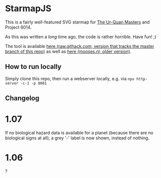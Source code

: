 # StarmapJS

This is a fairly well-featured SVG starmap for [The Ur-Quan Masters](http://sc2.sourceforge.net/) and Project 6014.

As this was written a _long_ time ago, the code is rather horrible. Have fun! ;)

The tool is available [here (raw.githack.com; version that tracks the master branch of this repo)](https://raw.githack.com/jorisvddonk/StarmapJS/master/index.html) as well as [here (mooses.nl; older version)](http://mooses.nl/uqm/wip/js-starmap/).

## How to run locally

Simply clone this repo, then run a webserver locally, e.g. via `npx http-server -c-1 -p 8081`

## Changelog

# 1.07

If no biological hazard data is available for a planet (because there are no biological signs at all), a grey '-' label is now shown, instead of nothing.

# 1.06

?